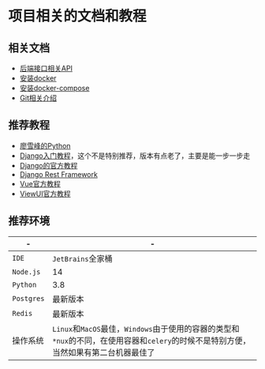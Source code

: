 # 项目相关的文档和教程

## 相关文档
- [后端接口相关API](https://github.com/4ddl/docs/blob/master/api.md)
- [安装docker](https://docs.docker.com/engine/install/)  
- [安装docker-compose](https://docs.docker.com/compose/install/)  
- [Git相关介绍](https://github.com/4ddl/docs/blob/master/git.md)


## 推荐教程
- [廖雪峰的Python](https://www.liaoxuefeng.com/wiki/1016959663602400)  
- [Django入门教程](https://www.runoob.com/django/django-tutorial.html)，这个不是特别推荐，版本有点老了，主要是能一步一步走
- [Django的官方教程](https://docs.djangoproject.com/)
- [Django Rest Framework](https://www.django-rest-framework.org/)
- [Vue官方教程](https://cn.vuejs.org/v2/guide/)
- [ViewUI官方教程](https://www.iviewui.com/docs/introduce)

## 推荐环境
| - | - |
| --- | --- |
| `IDE` | `JetBrains`全家桶 |
| `Node.js` | 14 |
| `Python` | 3.8 |
| `Postgres` | 最新版本 |
| `Redis` | 最新版本 |
| 操作系统 | `Linux`和`MacOS`最佳，`Windows`由于使用的容器的类型和`*nux`的不同，在使用容器和`celery`的时候不是特别方便，当然如果有第二台机器最佳了 |
